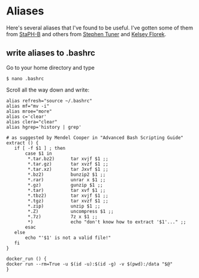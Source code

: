# Aliases
Here's several aliases that I've found to be useful. I've gotten some of them from [StaPH-B](https://github.com/StaPH-B)
and others from [Stephen Tuner](https://github.com/stephenturner/oneliners) and [Kelsey Florek](https://github.com/k-florek).

## write aliases to .bashrc
Go to your home directory and type
  
```
$ nano .bashrc
```

Scroll all the way down and write:

```
alias refresh="source ~/.bashrc"
alias mf="mv -i"
alias mroe="more"
alias c='clear'
alias clera="clear"
alias hgrep='history | grep'

# as suggested by Mendel Cooper in "Advanced Bash Scripting Guide"
extract () {
   if [ -f $1 ] ; then
       case $1 in
        *.tar.bz2)      tar xvjf $1 ;;
        *.tar.gz)       tar xvzf $1 ;;
        *.tar.xz)       tar Jxvf $1 ;;
        *.bz2)          bunzip2 $1 ;;
        *.rar)          unrar x $1 ;;
        *.gz)           gunzip $1 ;;
        *.tar)          tar xvf $1 ;;
        *.tbz2)         tar xvjf $1 ;;
        *.tgz)          tar xvzf $1 ;;
        *.zip)          unzip $1 ;;
        *.Z)            uncompress $1 ;;
        *.7z)           7z x $1 ;;
        *)              echo "don't know how to extract '$1'..." ;;
       esac
   else
       echo "'$1' is not a valid file!"
   fi
}

docker_run () {
docker run --rm=True -u $(id -u):$(id -g) -v $(pwd):/data "$@"
}
```
